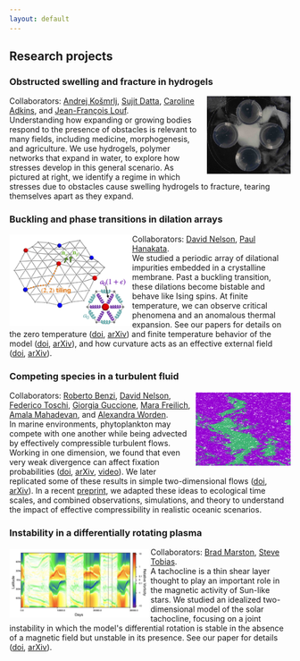 ```yaml
---
layout: default
---
```

## Research projects

### Obstructed swelling and fracture in hydrogels
<img src="./assets/img/hydrogel.jpg" alt="Fracturing hydrogel" style="float:right;margin: 0px 0px 3px 3px"  width="150"/>
Collaborators: <a href="https://www.princeton.edu/~akosmrlj/" target="_blank">Andrej Košmrlj</a>, <a href="https://dattalab.princeton.edu/" target="_blank">Sujit Datta</a>, <a href="https://we3lab.stanford.edu/people/caroline-adkins" target="_blank">Caroline Adkins</a>, and <a href="https://www.nifelab.com/team" target="_blank">Jean-François Louf</a>. <br>Understanding how expanding or growing bodies respond to the presence of obstacles is relevant to many fields, including medicine, morphogenesis, and agriculture. We use hydrogels, polymer networks that expand in water, to explore how stresses develop in this general scenario. As pictured at right, we identify a regime in which stresses due to obstacles cause swelling hydrogels to fracture, tearing themselves apart as they expand. 

### Buckling and phase transitions in dilation arrays
<img src="./assets/img/fig1.jpg" alt="Zigzag pattern impurity buckling" align="left"  width="220"/>
Collaborators: <a href="https://www.physics.harvard.edu/people/facpages/nelson" target="_blank">David Nelson</a>, <a href="https://phanakata.github.io/" target="_blank">Paul Hanakata</a>. <br>We studied a periodic array of dilational impurities embedded in a crystalline membrane. Past a buckling transition, these dilations become bistable and behave like Ising spins. At finite temperature, we can observe critical phenomena and an anomalous thermal expansion. See our papers for details on the zero temperature (<a href="https://doi.org/10.1103/PhysRevE.102.033002" target="_blank"><u>doi</u></a>, <a href="https://arxiv.org/abs/2002.12302" target="_blank"><u>arXiv</u></a>) and finite temperature behavior of the model (<a href="https://doi.org/10.1103/PhysRevLett.128.075902" target="_blank"><u>doi</u></a>, <a href="https://arxiv.org/abs/2105.10015" target="_blank"><u>arXiv</u></a>), and how curvature acts as an effective external field (<a href="https://doi.org/10.1103/PhysRevMaterials.6.115203" target="_blank"><u>doi</u></a>, <a href="https://arxiv.org/abs/2208.01085" target="_blank"><u>arXiv</u></a>).  

### Competing species in a turbulent fluid
<img src="./assets/img/turbulence.png" alt="Two species competiting in a turbulent fluid" style="float:right;margin: 3px 0px 3px 3px"  width="170"/>
Collaborators: <a href="https://scholar.google.com/citations?user=QJeFmVEAAAAJ&hl=en" target="_blank">Roberto Benzi</a>, <a href="https://www.physics.harvard.edu/people/facpages/nelson" target="_blank">David Nelson</a>, <a href="http://toschi.phys.tue.nl/wordpress/" target="_blank">Federico Toschi</a>, <a href="https://scholar.google.it/citations?user=Gh8Jv_MAAAAJ&hl=it" target="_blank">Giorgia Guccione</a>, <a href="https://mara-freilich.github.io/" target="_blank">Mara Freilich</a>, <a href="https://mahadevan.whoi.edu/" target="_blank">Amala Mahadevan</a>, and <a href="https://www.geomar.de/en/azworden" target="_blank">Alexandra Worden</a>.<br>
In marine environments, phytoplankton may compete with one another while being advected by effectively compressible turbulent flows. Working in one dimension, we found that even very weak divergence can affect fixation probabilities (<a href="https://doi.org/10.1073/pnas.1812829116" target="_blank"><u>doi</u></a>, <a href="https://arxiv.org/abs/1808.07128" target="_blank"><u>arXiv</u></a>, <a href="http://physics.bu.edu/theory-living-systems/meetings/2019.html" target="_blank"><u>video</u></a>). We later replicated some of these results in simple two-dimensional flows (<a href="https://doi.org/10.1103/PhysRevE.100.062105" target="_blank"><u>doi</u></a>, <a href="https://arxiv.org/abs/1907.09377" target="_blank"><u>arXiv</u></a>). In a recent <a href="https://arxiv.org/abs/2202.11745" target="_blank"><u>preprint</u></a>, we adapted these ideas to ecological time scales, and combined observations, simulations, and theory to understand the impact of effective compressibility in realistic oceanic scenarios.

### Instability in a differentially rotating plasma 
<img src="./assets/img/tachocline.jpeg" alt="Vorticity timeline showing the joint instability" style="float:left;margin: 3px 3px 3px 0px"  width="250"/>
Collaborators: <a href="https://www.brown.edu/Research/bradmarston/Professor_Marston/Welcome.html" target="_blank">Brad Marston</a>, <a href="http://www1.maths.leeds.ac.uk/~smt/" target="_blank">Steve Tobias</a>.<br>A tachocline is a thin shear layer thought to play an important role in the magnetic activity of Sun-like stars. We studied an idealized two-dimensional model of the solar tachocline, focusing on a joint instability in which the model's differential rotation is stable in the absence of a magnetic field but unstable in its presence. 
See our paper for details (<a href="https://doi.org/10.1017/S0022377819000060" target="_blank"><u>doi</u></a>, <a href="https://arxiv.org/abs/1809.00921" target="_blank"><u>arXiv</u></a>).
